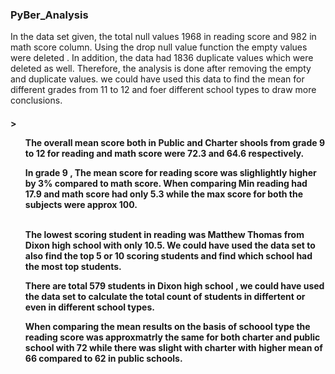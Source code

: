 <h3>PyBer_Analysis </h3>

In the data set given, the total null values 1968 in reading score  and 982 in math score column. Using the drop null value function the empty values were deleted . In addition, the data had 1836 duplicate values which were deleted as well. Therefore, the analysis is done after removing the empty and duplicate values. we could have used this data to find the mean for different grades from 11 to 12 and foer different school types to draw more conclusions.

<h4>><ol> The overall mean score both in Public and Charter shools from grade 9 to 12 for reading and math score were 72.3 and 64.6 respectively.<br>
  
 In grade 9 , The mean score for reading score was slighlightly higher by 3% compared to math score. When comparing Min reading had 17.9 and math score had only 5.3 while the max score for both the subjects were approx 100.
  
 <br> The lowest scoring student in reading was Matthew Thomas from Dixon high school with only 10.5. We could have used the data set to also find the top 5 or 10 scoring students and find which school had the most top students.<br>
  
  There are total 579 students in Dixon high school , we could have used the data set to calculate the total count of students in differtent or even in different school types. <br>
  
  When comparing the mean results on the basis of schoool type the reading score was approxmatrly the same for both charter and public school with 72 while there was slight with charter with higher mean of 66 compared to 62 in public schools.
  
  
